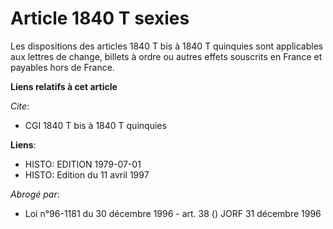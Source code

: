 # Article 1840 T sexies

Les dispositions des articles 1840 T bis à 1840 T quinquies sont applicables aux lettres de change, billets à ordre ou autres
effets souscrits en France et payables hors de France.

**Liens relatifs à cet article**

_Cite_:

  - CGI 1840 T bis à 1840 T quinquies

**Liens**:

  - HISTO: EDITION 1979-07-01
  - HISTO: Edition du 11 avril 1997

_Abrogé par_:

  - Loi n°96-1181 du 30 décembre 1996 - art. 38 () JORF 31 décembre 1996
